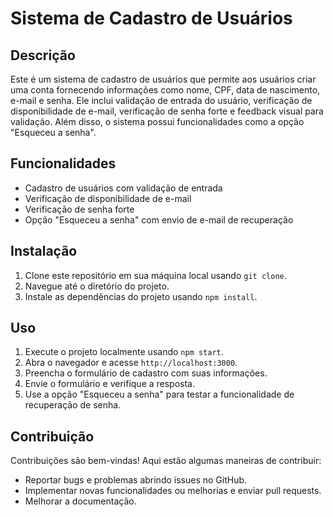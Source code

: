 # Sistema de Cadastro de Usuários

## Descrição
Este é um sistema de cadastro de usuários que permite aos usuários criar uma conta fornecendo informações como nome, CPF, data de nascimento, e-mail e senha. Ele inclui validação de entrada do usuário, verificação de disponibilidade de e-mail, verificação de senha forte e feedback visual para validação. Além disso, o sistema possui funcionalidades como a opção "Esqueceu a senha".

## Funcionalidades
- Cadastro de usuários com validação de entrada
- Verificação de disponibilidade de e-mail
- Verificação de senha forte
- Opção "Esqueceu a senha" com envio de e-mail de recuperação

## Instalação
1. Clone este repositório em sua máquina local usando `git clone`.
2. Navegue até o diretório do projeto.
3. Instale as dependências do projeto usando `npm install`.

## Uso
1. Execute o projeto localmente usando `npm start`.
2. Abra o navegador e acesse `http://localhost:3000`.
3. Preencha o formulário de cadastro com suas informações.
4. Envie o formulário e verifique a resposta.
5. Use a opção "Esqueceu a senha" para testar a funcionalidade de recuperação de senha.

## Contribuição
Contribuições são bem-vindas! Aqui estão algumas maneiras de contribuir:
- Reportar bugs e problemas abrindo issues no GitHub.
- Implementar novas funcionalidades ou melhorias e enviar pull requests.
- Melhorar a documentação.
